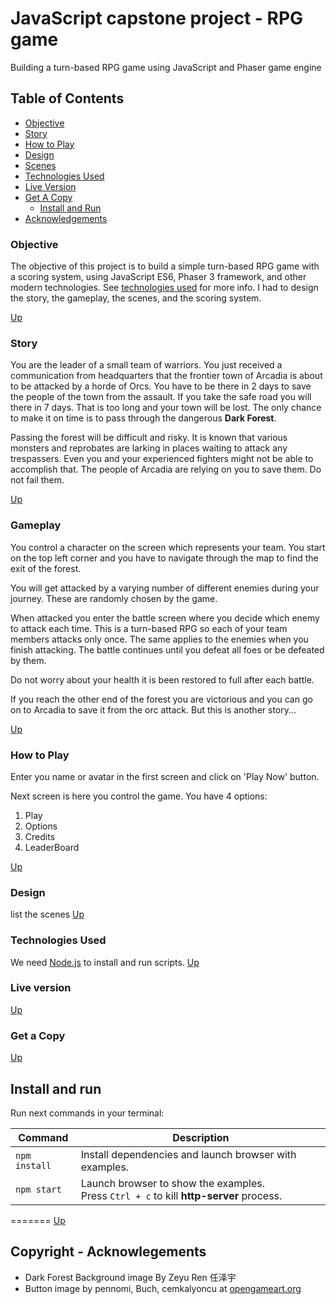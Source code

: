 # JavaScript capstone project - RPG game

Building a turn-based RPG game using JavaScript and Phaser game engine

## Table of Contents

- [Objective](#Objective)
- [Story](#Story)
- [How to Play](#How-to-Play)
- [Design](#Design)
- [Scenes](#Scenes)
- [Technologies Used](#Technologies-Used)
- [Live Version](#Live-version)
- [Get A Copy](#Get-A-Copy)
  - [Install and Run](#Install-and-run)
- [Acknowledgements](#copyright)

### Objective

The objective of this project is to build a simple turn-based RPG game with a scoring system, using JavaScript ES6, Phaser 3 framework, and other modern technologies. See [technologies used](#Technologies-Used) for more info. I had to design the story, the gameplay, the scenes, and the scoring system.

[Up](#Table-of-Contents)

### Story

You are the leader of a small team of warriors. You just received a communication from headquarters that the frontier town of Arcadia is about to be attacked by a horde of Orcs. You have to be there in 2 days to save the people of the town from the assault. If you take the safe road you will there in 7 days. That is too long and your town will be lost. The only chance to make it on time is to pass through the dangerous **Dark Forest**.

Passing the forest will be difficult and risky. It is known that various monsters and reprobates are larking in places waiting to attack any trespassers. Even you and your experienced fighters might not be able to accomplish that. The people of Arcadia are relying on you to save them. Do not fail them.

[Up](#Table-of-Contents)

### Gameplay

You control a character on the screen which represents your team. You start on the top left corner and you have to navigate through the map to find the exit of the forest.

You will get attacked by a varying number of different enemies during your journey. These are randomly chosen by the game.

When attacked you enter the battle screen where you decide which enemy to attack each time. This is a turn-based RPG so each of your team members attacks only once. The same applies to the enemies when you finish attacking. The battle continues until you defeat all foes or be defeated by them.

Do not worry about your health it is been restored to full after each battle.

If you reach the other end of the forest you are victorious and you can go on to Arcadia to save it from the orc attack. But this is another story...

[Up](#Table-of-Contents)

### How to Play

Enter you name or avatar in the first screen and click on 'Play Now' button.

Next screen is here you control the game. You have 4 options:

1. Play
2. Options
3. Credits
4. LeaderBoard

[Up](#Table-of-Contents)

### Design

list the scenes
[Up](#Table-of-Contents)

### Technologies Used

We need [Node.js](https://nodejs.org) to install and run scripts.
[Up](#Table-of-Contents)

### Live version

[Up](#Table-of-Contents)

### Get a Copy

[Up](#Table-of-Contents)

## Install and run

Run next commands in your terminal:

| Command       | Description                                                                                 |
| ------------- | ------------------------------------------------------------------------------------------- |
| `npm install` | Install dependencies and launch browser with examples.                                      |
| `npm start`   | Launch browser to show the examples. <br> Press `Ctrl + c` to kill **http-server** process. |

=======
[Up](#Table-of-Contents)

## Copyright - Acknowlegements

- Dark Forest Background image By Zeyu Ren 任泽宇
- Button image by pennomi, Buch, cemkalyoncu at [opengameart.org](#https://opengameart.org/)
